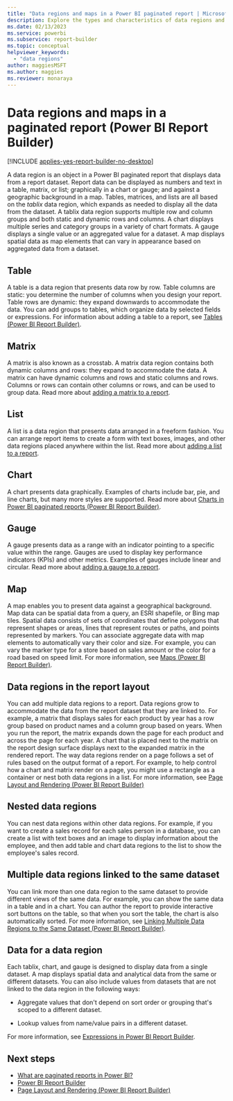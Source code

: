 ```yaml
---
title: "Data regions and maps in a Power BI paginated report | Microsoft Docs"
description: Explore the types and characteristics of data regions and maps to design the display from your paginated report datasets in Power BI Report Builder.  
ms.date: 02/13/2023
ms.service: powerbi
ms.subservice: report-builder
ms.topic: conceptual
helpviewer_keywords: 
  - "data regions"
author: maggiesMSFT
ms.author: maggies
ms.reviewer: monaraya
---
```

# Data regions and maps in a paginated report (Power BI Report Builder)

[!INCLUDE [applies-yes-report-builder-no-desktop](../../includes/applies-yes-report-builder-no-desktop.md)]

  A data region is an object in a Power BI paginated report that displays data from a report dataset. Report data can be displayed as numbers and text in a table, matrix, or list; graphically in a chart or gauge; and against a geographic background in a map. Tables, matrices, and lists are all based on the *tablix* data region, which expands as needed to display all the data from the dataset. A tablix data region supports multiple row and column groups and both static and dynamic rows and columns. A chart displays multiple series and category groups in a variety of chart formats. A gauge displays a single value or an aggregated value for a dataset. A map displays spatial data as map elements that can vary in appearance based on aggregated data from a dataset.  
  
## Table  
 A table is a data region that presents data row by row. Table columns are static: you determine the number of columns when you design your report. Table rows are dynamic: they expand downwards to accommodate the data. You can add groups to tables, which organize data by selected fields or expressions. For information about adding a table to a report, see [Tables &#40;Power BI Report Builder&#41;](/sql/reporting-services/report-design/tables-report-builder-and-ssrs).  
  
## Matrix  
 A matrix is also known as a crosstab. A matrix data region contains both dynamic columns and rows: they expand to accommodate the data. A matrix can have dynamic columns and rows and static columns and rows. Columns or rows can contain other columns or rows, and can be used to group data. Read more about [adding a matrix to a report](/sql/reporting-services/report-design/create-a-matrix-report-builder-and-ssrs).  
  
## List  
 A list is a data region that presents data arranged in a freeform fashion. You can arrange report items to create a form with text boxes, images, and other data regions placed anywhere within the list. Read more about [adding a list to a report](/sql/reporting-services/report-design/create-invoices-and-forms-with-lists-report-builder-and-ssrs).  
  
## Chart  
 A chart presents data graphically. Examples of charts include bar, pie, and line charts, but many more styles are supported. Read more about [Charts in Power BI paginated reports (Power BI Report Builder)](../report-design/visualizations/charts-report-builder.md).  
  
## Gauge  
 A gauge presents data as a range with an indicator pointing to a specific value within the range. Gauges are used to display key performance indicators (KPIs) and other metrics. Examples of gauges include linear and circular. Read more about [adding a gauge to a report](../report-design/visualizations/gauges-report-builder.md).  
  
## Map  
 A map enables you to present data against a geographical background. Map data can be spatial data from a query, an ESRI shapefile, or Bing map tiles. Spatial data consists of sets of coordinates that define polygons that represent shapes or areas, lines that represent routes or paths, and points represented by markers. You can associate aggregate data with map elements to automatically vary their color and size. For example, you can vary the marker type for a store based on sales amount or the color for a road based on speed limit. For more information, see [Maps &#40;Power BI Report Builder&#41;](maps-report-builder.md).  
  
## Data regions in the report layout  
 You can add multiple data regions to a report. Data regions grow to accommodate the data from the report dataset that they are linked to. For example, a matrix that displays sales for each product by year has a row group based on product names and a column group based on years. When you run the report, the matrix expands down the page for each product and across the page for each year. A chart that is placed next to the matrix on the report design surface displays next to the expanded matrix in the rendered report. The way data regions render on a page follows a set of rules based on the output format of a report. For example, to help control how a chart and matrix render on a page, you might use a rectangle as a container or nest both data regions in a list. For more information, see [Page Layout and Rendering &#40;Power BI Report Builder&#41;](/sql/reporting-services/report-design/page-layout-and-rendering-report-builder-and-ssrs)
  
## Nested data regions  
 You can nest data regions within other data regions. For example, if you want to create a sales record for each sales person in a database, you can create a list with text boxes and an image to display information about the employee, and then add table and chart data regions to the list to show the employee's sales record.
  
## Multiple data regions linked to the same dataset  
 You can link more than one data region to the same dataset to provide different views of the same data. For example, you can show the same data in a table and in a chart. You can author the report to provide interactive sort buttons on the table, so that when you sort the table, the chart is also automatically sorted. For more information, see [Linking Multiple Data Regions to the Same Dataset &#40;Power BI Report Builder&#41;](/sql/reporting-services/report-design/linking-multiple-data-regions-to-the-same-dataset-report-builder-and-ssrs).  
  
## Data for a data region  
 Each tablix, chart, and gauge is designed to display data from a single dataset. A map displays spatial data and analytical data from the same or different datasets. You can also include values from datasets that are not linked to the data region in the following ways:  
  
- Aggregate values that don't depend on sort order or grouping that's scoped to a different dataset.  
  
- Lookup values from name/value pairs in a different dataset.  
  
 For more information, see [Expressions in Power BI Report Builder](../expressions/report-builder-expressions.md).  
  
## Next steps 

- [What are paginated reports in Power BI?](../paginated-reports-report-builder-power-bi.md)
- [Power BI Report Builder](../report-builder-power-bi.md)   
- [Page Layout and Rendering &#40;Power BI Report Builder&#41;](/sql/reporting-services/report-design/page-layout-and-rendering-report-builder-and-ssrs)    
